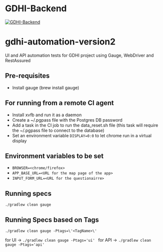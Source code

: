 # GDHI-Backend
[![GDHI-Backend](https://github.com/healthenabled/gdhi-automation-version2/actions/workflows/build.yml/badge.svg?branch=main)](https://github.com/healthenabled/gdhi-automation-version2/actions/workflows/build.yml)

# gdhi-automation-version2
UI and API automation tests for GDHI project using Gauge, WebDriver and RestAssured


## Pre-requisites
* Install gauge (brew install gauge)

## For running from a remote CI agent
* Install xvfb and run it as a daemon
* Create a ~/.pgpass file with the Postgres DB password
* Add a task in the CI job to run the data_reset.sh file (this task will require the ~/.pgpass file to connect to the database)
* Set an environment variable `DISPLAY=0:0` to let chrome run in a virtual display

## Environment variables to be set
* `BROWSER=<chrome/firefox>`
* `APP_BASE_URL=<URL for the map page of the app>`
* `INPUT_FORM_URL=<URL for the questionairre>`

## Running specs
`./gradlew clean gauge`

## Running Specs based on Tags
`./gradlew clean gauge -Ptags=\'<TagName>\' ` 

for UI -> `./gradlew clean gauge -Ptags='ui' ` 
for API -> `./gradlew clean gauge -Ptags='api' `
